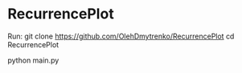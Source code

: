 # RecurrencePlot

Run:
git clone https://github.com/OlehDmytrenko/RecurrencePlot
cd RecurrencePlot

python main.py <full path to input txt file>
